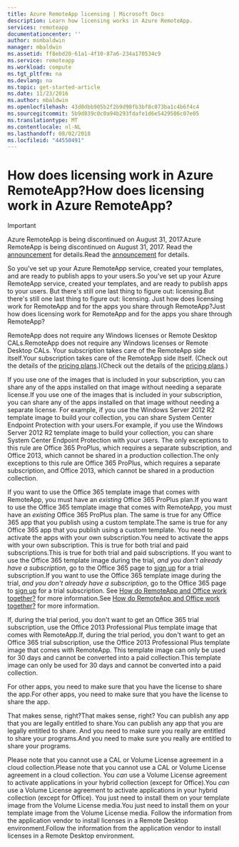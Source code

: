 ```yaml
---
title: Azure RemoteApp licensing | Microsoft Docs
description: Learn how licensing works in Azure RemoteApp.
services: remoteapp
documentationcenter: ''
author: msmbaldwin
manager: mbaldwin
ms.assetid: ff8ebd20-61a1-4f10-87a6-234a170534c9
ms.service: remoteapp
ms.workload: compute
ms.tgt_pltfrm: na
ms.devlang: na
ms.topic: get-started-article
ms.date: 11/23/2016
ms.author: mbaldwin
ms.openlocfilehash: 43d0dbb905b2f2b9d98fb3bf8c073ba1c4b6f4c4
ms.sourcegitcommit: 5b9d839c0c0a94b293fdafe1d6e5429506c07e05
ms.translationtype: MT
ms.contentlocale: nl-NL
ms.lasthandoff: 08/02/2018
ms.locfileid: "44550491"
---
```

# <a name="how-does-licensing-work-in-azure-remoteapp"></a><span data-ttu-id="1888f-103">How does licensing work in Azure RemoteApp?</span><span class="sxs-lookup"><span data-stu-id="1888f-103">How does licensing work in Azure RemoteApp?</span></span>
> [!IMPORTANT]
> <span data-ttu-id="1888f-104">Azure RemoteApp is being discontinued on August 31, 2017.</span><span class="sxs-lookup"><span data-stu-id="1888f-104">Azure RemoteApp is being discontinued on August 31, 2017.</span></span> <span data-ttu-id="1888f-105">Read the [announcement](https://go.microsoft.com/fwlink/?linkid=821148) for details.</span><span class="sxs-lookup"><span data-stu-id="1888f-105">Read the [announcement](https://go.microsoft.com/fwlink/?linkid=821148) for details.</span></span>
> 
> 

<span data-ttu-id="1888f-106">So you've set up your Azure RemoteApp service, created your templates, and are ready to publish apps to your users.</span><span class="sxs-lookup"><span data-stu-id="1888f-106">So you've set up your Azure RemoteApp service, created your templates, and are ready to publish apps to your users.</span></span> <span data-ttu-id="1888f-107">But there's still one last thing to figure out: licensing.</span><span class="sxs-lookup"><span data-stu-id="1888f-107">But there's still one last thing to figure out: licensing.</span></span> <span data-ttu-id="1888f-108">Just how does licensing work for RemoteApp and for the apps you share through RemoteApp?</span><span class="sxs-lookup"><span data-stu-id="1888f-108">Just how does licensing work for RemoteApp and for the apps you share through RemoteApp?</span></span>

<span data-ttu-id="1888f-109">RemoteApp does not require any Windows licenses or Remote Desktop CALs.</span><span class="sxs-lookup"><span data-stu-id="1888f-109">RemoteApp does not require any Windows licenses or Remote Desktop CALs.</span></span> <span data-ttu-id="1888f-110">Your subscription takes care of the RemoteApp side itself.</span><span class="sxs-lookup"><span data-stu-id="1888f-110">Your subscription takes care of the RemoteApp side itself.</span></span> <span data-ttu-id="1888f-111">(Check out the details of the [pricing plans](https://azure.microsoft.com/pricing/details/remoteapp).)</span><span class="sxs-lookup"><span data-stu-id="1888f-111">(Check out the details of the [pricing plans](https://azure.microsoft.com/pricing/details/remoteapp).)</span></span>

<span data-ttu-id="1888f-112">If you use one of the images that is included in your subscription, you can share any of the apps installed on that image without needing a separate license.</span><span class="sxs-lookup"><span data-stu-id="1888f-112">If you use one of the images that is included in your subscription, you can share any of the apps installed on that image without needing a separate license.</span></span> <span data-ttu-id="1888f-113">For example, if you use the Windows Server 2012 R2 template image to build your collection, you can share System Center Endpoint Protection with your users.</span><span class="sxs-lookup"><span data-stu-id="1888f-113">For example, if you use the Windows Server 2012 R2 template image to build your collection, you can share System Center Endpoint Protection with your users.</span></span> <span data-ttu-id="1888f-114">The only exceptions to this rule are Office 365 ProPlus, which requires a separate subscription, and Office 2013, which cannot be shared in a production collection.</span><span class="sxs-lookup"><span data-stu-id="1888f-114">The only exceptions to this rule are Office 365 ProPlus, which requires a separate subscription, and Office 2013, which cannot be shared in a production collection.</span></span>

<span data-ttu-id="1888f-115">If you want to use the Office 365 template image that comes with RemoteApp, you must have an *existing* Office 365 ProPlus plan.</span><span class="sxs-lookup"><span data-stu-id="1888f-115">If you want to use the Office 365 template image that comes with RemoteApp, you must have an *existing* Office 365 ProPlus plan.</span></span> <span data-ttu-id="1888f-116">The same is true for any Office 365 app that you publish using a custom template.</span><span class="sxs-lookup"><span data-stu-id="1888f-116">The same is true for any Office 365 app that you publish using a custom template.</span></span> <span data-ttu-id="1888f-117">You need to activate the apps with your own subscription.</span><span class="sxs-lookup"><span data-stu-id="1888f-117">You need to activate the apps with your own subscription.</span></span> <span data-ttu-id="1888f-118">This is true for both trial and paid subscriptions.</span><span class="sxs-lookup"><span data-stu-id="1888f-118">This is true for both trial and paid subscriptions.</span></span> <span data-ttu-id="1888f-119">If you want to use the Office 365 template image during the trial, *and you don't already have a subscription*, go to the Office 365 page to [sign up](https://go.microsoft.com/fwlink/p/?LinkID=403802) for a trial subscription.</span><span class="sxs-lookup"><span data-stu-id="1888f-119">If you want to use the Office 365 template image during the trial, *and you don't already have a subscription*, go to the Office 365 page to [sign up](https://go.microsoft.com/fwlink/p/?LinkID=403802) for a trial subscription.</span></span> <span data-ttu-id="1888f-120">See [How do RemoteApp and Office work together?](remoteapp-o365.md) for more information.</span><span class="sxs-lookup"><span data-stu-id="1888f-120">See [How do RemoteApp and Office work together?](remoteapp-o365.md) for more information.</span></span>

<span data-ttu-id="1888f-121">If, during the trial period, you don't want to get an Office 365 trial subscription, use the Office 2013 Professional Plus template image that comes with RemoteApp.</span><span class="sxs-lookup"><span data-stu-id="1888f-121">If, during the trial period, you don't want to get an Office 365 trial subscription, use the Office 2013 Professional Plus template image that comes with RemoteApp.</span></span> <span data-ttu-id="1888f-122">This template image can only be used for 30 days and cannot be converted into a paid collection.</span><span class="sxs-lookup"><span data-stu-id="1888f-122">This template image can only be used for 30 days and cannot be converted into a paid collection.</span></span>

<span data-ttu-id="1888f-123">For other apps, you need to make sure that you have the license to share the app.</span><span class="sxs-lookup"><span data-stu-id="1888f-123">For other apps, you need to make sure that you have the license to share the app.</span></span>

<span data-ttu-id="1888f-124">That makes sense, right?</span><span class="sxs-lookup"><span data-stu-id="1888f-124">That makes sense, right?</span></span> <span data-ttu-id="1888f-125">You can publish any app that you are legally entitled to share.</span><span class="sxs-lookup"><span data-stu-id="1888f-125">You can publish any app that you are legally entitled to share.</span></span> <span data-ttu-id="1888f-126">And you need to make sure you really are entitled to share your programs.</span><span class="sxs-lookup"><span data-stu-id="1888f-126">And you need to make sure you really are entitled to share your programs.</span></span>

<span data-ttu-id="1888f-127">Please note that you cannot use a CAL or Volume License agreement in a cloud collection.</span><span class="sxs-lookup"><span data-stu-id="1888f-127">Please note that you cannot use a CAL or Volume License agreement in a cloud collection.</span></span> <span data-ttu-id="1888f-128">You *can* use a Volume License agreement to activate applications in your hybrid collection (except for Office).</span><span class="sxs-lookup"><span data-stu-id="1888f-128">You *can* use a Volume License agreement to activate applications in your hybrid collection (except for Office).</span></span> <span data-ttu-id="1888f-129">You just need to install them on your template image from the Volume License media.</span><span class="sxs-lookup"><span data-stu-id="1888f-129">You just need to install them on your template image from the Volume License media.</span></span> <span data-ttu-id="1888f-130">Follow the information from the application vendor to install licenses in a Remote Desktop environment.</span><span class="sxs-lookup"><span data-stu-id="1888f-130">Follow the information from the application vendor to install licenses in a Remote Desktop environment.</span></span>

